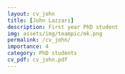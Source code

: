 ```yaml
---
layout: cv_john
title: [John Lazzari]
description: First year PhD student
img: assets/img/teampic/mk.png
permalink: /cv_john/
importance: 4
category: PhD students
cv_pdf: cv_john.pdf
---
```


